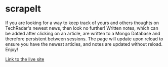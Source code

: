 # scrapeIt

If you are looking for a way to keep track of yours and others thoughts on TechRadar's newest news, then look no further! Written notes, which can be added after clicking on an article, are written to a Mongo Database and therefore persistent between sessions. The page will update upon reload to ensure you have the newest articles, and notes are updated without reload. Enjoy!

[Link to the live site](https://hidden-retreat-51264.herokuapp.com/)